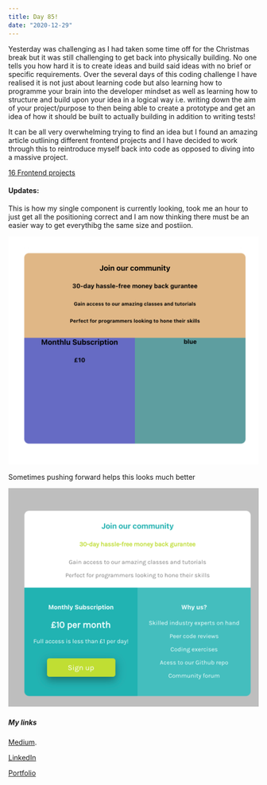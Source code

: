 ```yaml
---
title: Day 85!
date: "2020-12-29"
---
```



Yesterday was challenging as I had taken some time off for the Christmas break but it was still challenging to get back into physically building. No one tells you how hard it is to create ideas and build said ideas with no brief or specific requirements. Over the several days of this coding challenge I have realised it is not just about learning code but also learning how to programme your brain into the developer mindset as well as learning how to structure and build upon your idea in a logical way i.e. writing down the aim of your project/purpose to then being able to create a prototype and get an idea of how it should be built to actually building in addition to writing tests! 

It can be all very overwhelming trying to find an idea but I found an amazing article outlining different frontend projects and I have decided to work through this to reintroduce myself back into code as opposed to diving into a massive project.

[16 Frontend projects](https://dev.to/frontendmentor/16-front-end-projects-with-designs-to-help-improve-your-coding-skills-5ajl)


#### Updates:

This is how my single component is currently looking, took me an hour to just get all the positioning correct and I am now thinking there must be an easier way to get everythibg the same size and postiion. 

![Single component](./sc1.png)

Sometimes pushing forward helps this looks much better

![Single component updated](./sc2.png)






##### My links 
[Medium](https://medium.com/@kalemajoanna).

[LinkedIn](https://www.linkedin.com/in/joanna-e-kalema-a5a5b4136/)

[Portfolio](https://joannathedeveloper.netlify.app/)



